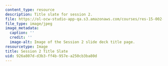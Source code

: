 ```yaml
---
content_type: resource
description: Title slate for session 2.
file: https://ol-ocw-studio-app-qa.s3.amazonaws.com/courses/res-15-002-mission-metrics-finance-training-for-federal-credit-program-professionals-summer-2016/926a807dd3b3ff4b957ea250cb3ba80d_RES15-002_Session_2.jpg
file_type: image/jpeg
image_metadata:
  caption: ''
  credit: ''
  image-alt: Image of the Session 2 slide deck title page.
resourcetype: Image
title: Session 2 Title Slate
uid: 926a807d-d3b3-ff4b-957e-a250cb3ba80d
---
```

